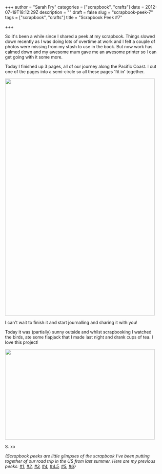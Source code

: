 +++
author = "Sarah Fry"
categories = ["scrapbook", "crafts"]
date = 2012-07-19T18:12:29Z
description = ""
draft = false
slug = "scrapbook-peek-7"
tags = ["scrapbook", "crafts"]
title = "Scrapbook Peek #7"

+++


So it's been a while since I shared a peek at my scrapbook. Things slowed down recently as I was doing lots of overtime at work and I felt a couple of photos were missing from my stash to use in the book. But now work has calmed down and my awesome mum gave me an awesome printer so I can get going with it some more.

Today I finished up 3 pages, all of our journey along the Pacific Coast. I cut one of the pages into a semi-circle so all these pages 'fit in' together.

<a href="http://sweetaspi.co.uk/images/2012/07/scrappeek7.jpg"><img class="aligncenter size-full wp-image-1072" title="scrappeek7" src="http://sweetaspi.co.uk/images/2012/07/scrappeek7.jpg" alt="" width="490" height="778" /></a>

I can't wait to finish it and start journalling and sharing it with you!

Today it was (partially) sunny outside and whilst scrapbooking I watched the birds, ate some flapjack that I made last night and drank cups of tea. I love this project!

<a href="http://sweetaspi.co.uk/images/2012/07/here.jpg"><img class="aligncenter size-full wp-image-1073" title="here" src="http://sweetaspi.co.uk/images/2012/07/here.jpg" alt="" width="490" height="297" /></a>

S. xo

<em><em>{Scrapbook peeks are little glimpses of the scrapbook I’ve been putting together of our road trip in the US from last summer. Here are my previous peeks: <a title="A Chilled Out Weekend" href="http://sweetaspi.co.uk/a-chilled-out-weekend/">#1</a>, <a title="Scrapbook Peek #2" href="http://sweetaspi.co.uk/scrapbook-peek-2/">#2</a>, <a title="Life Lately" href="http://sweetaspi.co.uk/life-lately/">#3</a>, <a title="Scrapbook Peek #4" href="http://sweetaspi.co.uk/scrapbook-peek-4/" target="_blank">#4</a>, <a title="DIY: Sewn Map Art" href="http://sweetaspi.co.uk/diy-sewn-map-art/" target="_blank">#4.5</a>, <a title="Scrapbook Peek #5" href="http://sweetaspi.co.uk/scrapbook-peek-5/">#5</a>, <a title="Scrapbook Peek #6" href="http://sweetaspi.co.uk/scrapbook-peek-6/">#6</a>}</em></em>

